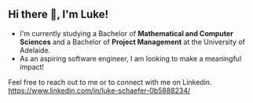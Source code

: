 ## Hi there 👋, I'm Luke!

- I'm currently studying a Bachelor of **Mathematical and Computer Sciences** and a Bachelor of **Project Management** at the University of Adelaide.
- As an aspiring software engineer, I am looking to make a meaningful impact!

Feel free to reach out to me or to connect with me on Linkedin. https://www.linkedin.com/in/luke-schaefer-0b5888234/

<!--
**Luke-Schaefer/Luke-Schaefer** is a ✨ _special_ ✨ repository because its `README.md` (this file) appears on your GitHub profile.

Here are some ideas to get you started:

- 🔭 I’m currently working on ...
- 🌱 I’m currently learning ...
- 👯 I’m looking to collaborate on ...
- 🤔 I’m looking for help with ...
- 💬 Ask me about ...
- 📫 How to reach me: ...
- 😄 Pronouns: ...
- ⚡ Fun fact: ...
-->
